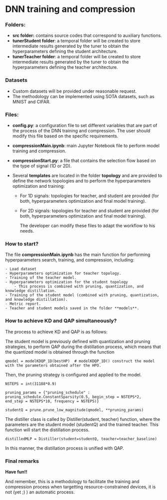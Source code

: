 # DNN training and compression

### Folders: 

- **src folder:** contains source codes that correspond to auxiliary functions.
- **tunerStudent folder**: a temporal folder will be created to store intermediate results generated by the tuner to obtain the hyperparameters defining the student architecture.
- **tunerTeacher folder**: a temporal folder will be created to store intermediate results generated by the tuner to obtain the hyperparameters defining the teacher architecture.

### Datasets

- Custom datasets will be provided under reasonable request.
- The methodology can be implemented using SOTA datasets, such as MNIST and CIFAR.

### Files:

- **config.py**: a configuration file to set different variables that are part of the process of the DNN training and compression. The user should modify this file based on the specific requirements.

- **compressionMain.ipynb**: main Jupyter Notebook file to perform model training and compression.

- **compressionStart.py**: a file that contains the selection flow based on the type of signal (1D or 2D).

- Several **templates** are located in the folder **topology** and are provided to define the network topologies and to perform the hyperparameters optimization and training:
    - For 1D signals: topologies for teacher, and student are provided (for both, hyperparameters optimization and final model training). 
      
    - For 2D signals: topologies for teacher and student are provided (for both, hyperparameters optimization and final model training).
 
      The developer can modify these files to adapt the workflow to his needs.

### How to start? 

The file **compressionMain.ipynb** has the main function for performing hyperparameters search, training, and compression, including: 

    - Load dataset 
    - Hyperparameters optimization for teacher topology.
    - Training of the teacher model.
    - Hyperparameters optimization for the student topology 
        - This process is combined with pruning, quantization, and knowledge distillation.
    - Training of the student model (combined with pruning, quantization, and knowledge distillation).
    - Metric report.
    - Teacher and student models saved in the folder **models**.

### How to achieve KD and QAP simultaneously?
The process to achieve KD and QAP is as follows: 

The student model is previously defined with quantization and pruning strategies, to perform QAP during the distillation process, which means that the quantized model is obtained through the function

    qmodel = modelKDQP_1D(bestHP)  # modelKDQP_1D() construct the model with the parameters obtained after the HPO.

Then, the pruning strategy is configured and applied to the model. 
 
    NSTEPS = int(31188*0.9)
     
    pruning_params = {"pruning_schedule" : pruning_schedule.ConstantSparsity(0.5, begin_step = NSTEPS*2,  end_step = NSTEPS*10, frequency = NSTEPS)} 
    
    studentQ = prune.prune_low_magnitude(qmodel, **pruning_params)

The distiller class is called by Distiller(student, teacher) function, where the parameters are the student model (studentQ) and the trained teacher. This function will start the distillation process. 

    distilledMLP = Distiller(student=studentQ, teacher=teacher_baseline) 

In this manner, the distillation process is unified with QAP.


### Final remarks

**Have fun!!** 

And remember, this is a methodology to facilitate the training and compression process when targetting resource-constrained devices, it is not (yet ;) ) an automatic process.
